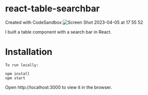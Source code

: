 # react-table-searchbar
Created with CodeSandbox
![Screen Shot 2023-04-05 at 17 55 52](https://user-images.githubusercontent.com/33332730/230209616-209f9c5b-d65c-491e-928b-32772afe6289.png)

I built a table component with a search bar in React.

# Installation

```
To run locally:

npm install
npm start
```
Open http://localhost:3000 to view it in the browser.
